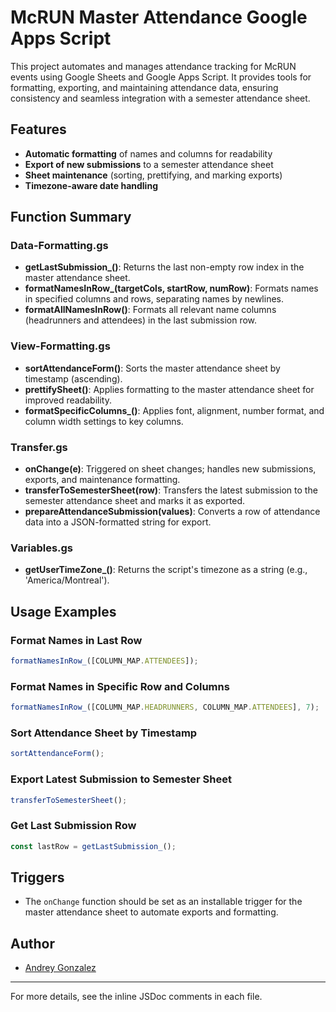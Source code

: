 # McRUN Master Attendance Google Apps Script

This project automates and manages attendance tracking for McRUN events using Google Sheets and Google Apps Script. It provides tools for formatting, exporting, and maintaining attendance data, ensuring consistency and seamless integration with a semester attendance sheet.

## Features
- **Automatic formatting** of names and columns for readability
- **Export of new submissions** to a semester attendance sheet
- **Sheet maintenance** (sorting, prettifying, and marking exports)
- **Timezone-aware date handling**

## Function Summary

### Data-Formatting.gs
- **getLastSubmission_()**: Returns the last non-empty row index in the master attendance sheet.
- **formatNamesInRow_(targetCols, startRow, numRow)**: Formats names in specified columns and rows, separating names by newlines.
- **formatAllNamesInRow()**: Formats all relevant name columns (headrunners and attendees) in the last submission row.

### View-Formatting.gs
- **sortAttendanceForm()**: Sorts the master attendance sheet by timestamp (ascending).
- **prettifySheet()**: Applies formatting to the master attendance sheet for improved readability.
- **formatSpecificColumns_()**: Applies font, alignment, number format, and column width settings to key columns.

### Transfer.gs
- **onChange(e)**: Triggered on sheet changes; handles new submissions, exports, and maintenance formatting.
- **transferToSemesterSheet(row)**: Transfers the latest submission to the semester attendance sheet and marks it as exported.
- **prepareAttendanceSubmission(values)**: Converts a row of attendance data into a JSON-formatted string for export.

### Variables.gs
- **getUserTimeZone_()**: Returns the script's timezone as a string (e.g., 'America/Montreal').

## Usage Examples

### Format Names in Last Row
```javascript
formatNamesInRow_([COLUMN_MAP.ATTENDEES]);
```

### Format Names in Specific Row and Columns
```javascript
formatNamesInRow_([COLUMN_MAP.HEADRUNNERS, COLUMN_MAP.ATTENDEES], 7);
```

### Sort Attendance Sheet by Timestamp
```javascript
sortAttendanceForm();
```

### Export Latest Submission to Semester Sheet
```javascript
transferToSemesterSheet();
```

### Get Last Submission Row
```javascript
const lastRow = getLastSubmission_();
```

## Triggers
- The `onChange` function should be set as an installable trigger for the master attendance sheet to automate exports and formatting.

## Author
- [Andrey Gonzalez](<mailto:andrey.gonzalez@mail.mcgill.ca>)

---
For more details, see the inline JSDoc comments in each file.